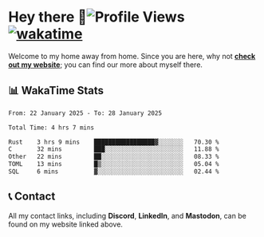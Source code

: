 # Hey there :wave:![Profile Views](https://komarev.com/ghpvc/?username=skifli) [![wakatime](https://wakatime.com/badge/user/b4317b02-0c6d-457b-82a4-a448b8a8d1df.svg)](https://wakatime.com/@b4317b02-0c6d-457b-82a4-a448b8a8d1df)

Welcome to my home away from home. Since you are here, why not [**check out my website**](https://skifli.github.io); you can find our more about myself there.

## 📊 WakaTime Stats

<!--START_SECTION:waka-->

```txt
From: 22 January 2025 - To: 28 January 2025

Total Time: 4 hrs 7 mins

Rust    3 hrs 9 mins    █████████████████▓░░░░░░░   70.30 %
C       32 mins         ███░░░░░░░░░░░░░░░░░░░░░░   11.88 %
Other   22 mins         ██░░░░░░░░░░░░░░░░░░░░░░░   08.33 %
TOML    13 mins         █▒░░░░░░░░░░░░░░░░░░░░░░░   05.04 %
SQL     6 mins          ▓░░░░░░░░░░░░░░░░░░░░░░░░   02.44 %
```

<!--END_SECTION:waka-->

## 📞 Contact

All my contact links, including **Discord**, **LinkedIn**, and **Mastodon**, can be found on my website linked above.
